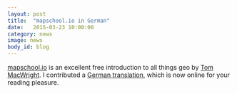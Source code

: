 ```yaml
---
layout: post
title:  "mapschool.io in German"
date:   2015-03-23 10:00:00
category: news
image: news
body_id: blog
---
```


[mapschool.io](https://mapschool.io/) is an excellent free introduction to all things geo by [Tom MacWright](http://www.macwright.org/). I contributed a [German translation](https://web.archive.org/web/20150331063450/http://mapschool.io:80/index.de.html), which is now online for your reading pleasure.
